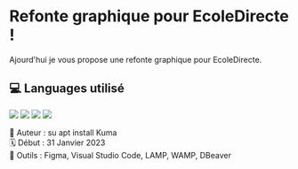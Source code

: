 # Refonte graphique pour EcoleDirecte !

Ajourd'hui je vous propose une refonte graphique pour EcoleDirecte.

## 💻 Languages utilisé
![](https://img.shields.io/badge/FrontEnd-HTML-informational?style=flat&color=2bbc8a)
![](https://img.shields.io/badge/FrontEnd-CSS-informational?style=flat&color=2bbc8a)
![](https://img.shields.io/badge/FrontEnd-JavaScript-informational?style=flat&color=2bbc8a)
![](https://img.shields.io/badge/BackEnd-PHP-informational?style=flat&color=2bbc8a)

👤 Auteur : su apt install Kuma<br>
🗓️ Début : 31 Janvier 2023<br>
🔧 Outils : Figma, Visual Studio Code, LAMP, WAMP, DBeaver
